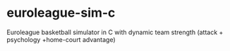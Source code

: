 # euroleague-sim-c
Euroleague basketball simulator in C with dynamic team strength (attack + psychology +home-court advantage)
